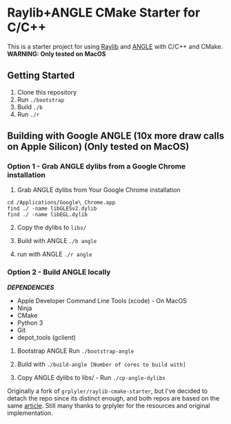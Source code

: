 # Raylib+ANGLE CMake Starter for C/C++

This is a starter project for using [Raylib](https://www.raylib.com/) and [ANGLE](https://chromium.googlesource.com/angle/angle) with C/C++ and CMake.
**WARNING: Only tested on MacOS**


## Getting Started

1. Clone this repository
2. Run `./bootstrap`
3. Build `./b`
4. Run `./r`

## Building with Google ANGLE (10x more draw calls on Apple Silicon) (Only tested on MacOS)
### Option 1 - Grab ANGLE dylibs from a Google Chrome installation
1. Grab ANGLE dylibs from Your Google Chrome installation

```
cd /Applications/Google\ Chrome.app
find ./ -name libGLESv2.dylib
find ./ -name libEGL.dylib
```

2. Copy the dylibs to `libs/`

3. Build with ANGLE `./b angle`

4. run with ANGLE `./r angle`

### Option 2 - Build ANGLE locally
***DEPENDENCIES***

* Apple Developer Command Line Tools (xcode) - On MacOS
* Ninja
* CMake
* Python 3
* Git
* depot_tools (gclient)
  
1. Bootstrap ANGLE
   Run `./bootstrap-angle`
   
3. Build with `./build-angle [Number of cores to build with]`
   
5. Copy ANGLE dylibs to libs/ - Run `./cp-angle-dylibs`

Originally a fork of `grplyler/raylib-cmake-starter`, but I've decided to detach the repo since its distinct enough, and both repos are based on the same [article](https://medium.com/@grplyler/building-and-linking-googles-angle-with-raylib-on-macos-67b07cd380a3). Still many thanks to grplyler for the resources and original implementation. 
